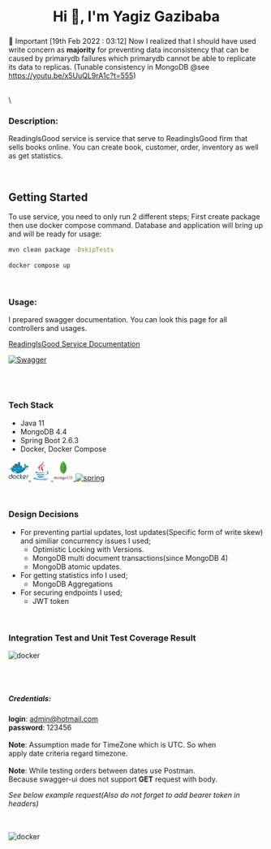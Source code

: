 <h1 align="center">Hi 👋, I'm Yagiz Gazibaba</h1>
<h3 align="center"></h3>


🔴 Important [19th Feb 2022 : 03:12] Now I realized that I should have used write concern
as **majority** for preventing data inconsistency that can be caused by primarydb failures which primarydb cannot be able to replicate its data to replicas. (Tunable consistency in MongoDB @see https://youtu.be/x5UuQL9rA1c?t=555)

\
\
<h3 align="left">Description:</h3>
<p align="left">
ReadingIsGood service is service that serve to ReadingIsGood firm that sells books online.
You can create book, customer, order, inventory as well as get statistics.
</p>

<br/>

## Getting Started
<p align="left">
To use service, you need to only run 2 different steps; First create package then use docker compose command. Database and application will bring up and will be ready for usage:

```bash
mvn clean package -DskipTests
```

```bash
docker compose up
```
</p>

<br/>

<h3 align="left">Usage:</h3>
<p align="left">
I prepared swagger documentation. You can look this page for all controllers and usages.

[ReadingIsGood Service Documentation](http://127.0.0.1:8080/swagger-ui.html)

<a href="http://127.0.0.1:8080/swagger-ui.html" target="_blank" rel="noreferrer">
    <img src="https://upload.wikimedia.org/wikipedia/commons/a/ab/Swagger-logo.png" alt="Swagger" height="100"/>
</a>
</p>

<br/><br/>

<h3 align="left">Tech Stack</h3>

- Java 11
- MongoDB 4.4
- Spring Boot 2.6.3
- Docker, Docker Compose

<p align="left"> <a href="https://www.docker.com/" target="_blank" rel="noreferrer"> <img src="https://raw.githubusercontent.com/devicons/devicon/master/icons/docker/docker-original-wordmark.svg" alt="docker" width="40" height="40"/> </a> <a href="https://www.java.com" target="_blank" rel="noreferrer"> <img src="https://raw.githubusercontent.com/devicons/devicon/master/icons/java/java-original.svg" alt="java" width="40" height="40"/> </a> <a href="https://www.mongodb.com/" target="_blank" rel="noreferrer"> <img src="https://raw.githubusercontent.com/devicons/devicon/master/icons/mongodb/mongodb-original-wordmark.svg" alt="postgresql" width="40" height="40"/> </a> <a href="https://spring.io/" target="_blank" rel="noreferrer"> <img src="https://www.vectorlogo.zone/logos/springio/springio-icon.svg" alt="spring" width="40" height="40"/> </a> </p>

<br/>

### Design Decisions
- For preventing partial updates, lost updates(Specific form of write skew) 
and similiar concurrency issues I used;
    - Optimistic Locking with Versions.
    - MongoDB multi document transactions(since MongoDB 4)
    - MongoDB atomic updates.
- For getting statistics info I used;
    - MongoDB Aggregations
- For securing endpoints I used;
    - JWT token

<br/>
 
<h3 align="left">Integration Test and Unit Test Coverage Result</h3>
<p align="left"><img src="https://gcdnb.pbrd.co/images/XiolSf0qfLOV.jpg?o=1" alt="docker" width="400" height="100"/></p>


<br/><br/>

##### Credentials:
<b>login</b>: admin@hotmail.com\
<b>password</b>: 123456
<br/><br/>
<b>Note</b>: Assumption made for TimeZone which is UTC. So when\
apply date criteria regard timezone.
<br/><br/>
<b>Note</b>: While testing orders between dates use Postman. \
Because swagger-ui does not support <b>GET</b> request with body.

<i>See below example request(Also do not forget to add bearer token in headers)</i>
<br/><br/><br/>

<p align="left"><img src="https://i.imgur.com/0Npq7fL.jpeg" alt="docker" width="600" height="500"/></p>







